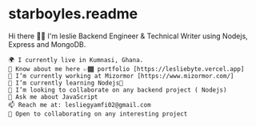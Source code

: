 # starboyles.readme
Hi there 👋🏾
I'm leslie
Backend Engineer & Technical Writer using Nodejs, Express and MongoDB.

    🌍 I currently live in Kumnasi, Ghana.
    📄 Know about me here 👉🏾 portfolio [https://lesliebyte.vercel.app]
    🔭 I’m currently working at Mizormor [https://www.mizormor.com/]
    🌱 I’m currently learning Nodejs🍎
    👯 I’m looking to collaborate on any backend project ( Nodejs)
    💬 Ask me about JavaScript
    📫 Reach me at: lesliegyamfi02@gmail.com
    🤝 Open to collaborating on any interesting project
